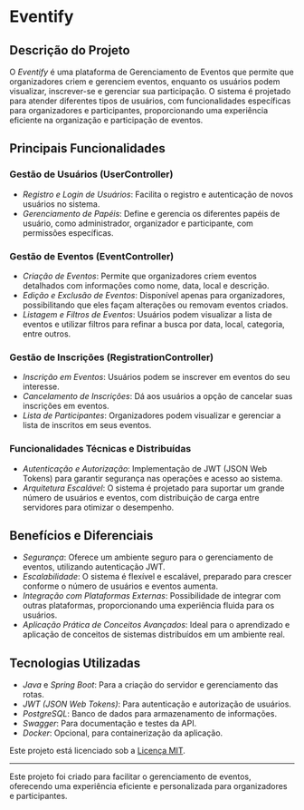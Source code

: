 
# Eventify

## Descrição do Projeto

O *Eventify* é uma plataforma de Gerenciamento de Eventos que permite que organizadores criem e gerenciem eventos, enquanto os usuários podem visualizar, inscrever-se e gerenciar sua participação. O sistema é projetado para atender diferentes tipos de usuários, com funcionalidades específicas para organizadores e participantes, proporcionando uma experiência eficiente na organização e participação de eventos.

## Principais Funcionalidades

### Gestão de Usuários (UserController)
- *Registro e Login de Usuários*: Facilita o registro e autenticação de novos usuários no sistema.
- *Gerenciamento de Papéis*: Define e gerencia os diferentes papéis de usuário, como administrador, organizador e participante, com permissões específicas.

### Gestão de Eventos (EventController)
- *Criação de Eventos*: Permite que organizadores criem eventos detalhados com informações como nome, data, local e descrição.
- *Edição e Exclusão de Eventos*: Disponível apenas para organizadores, possibilitando que eles façam alterações ou removam eventos criados.
- *Listagem e Filtros de Eventos*: Usuários podem visualizar a lista de eventos e utilizar filtros para refinar a busca por data, local, categoria, entre outros.

### Gestão de Inscrições (RegistrationController)
- *Inscrição em Eventos*: Usuários podem se inscrever em eventos do seu interesse.
- *Cancelamento de Inscrições*: Dá aos usuários a opção de cancelar suas inscrições em eventos.
- *Lista de Participantes*: Organizadores podem visualizar e gerenciar a lista de inscritos em seus eventos.

### Funcionalidades Técnicas e Distribuídas
- *Autenticação e Autorização*: Implementação de JWT (JSON Web Tokens) para garantir segurança nas operações e acesso ao sistema.
- *Arquitetura Escalável*: O sistema é projetado para suportar um grande número de usuários e eventos, com distribuição de carga entre servidores para otimizar o desempenho.

## Benefícios e Diferenciais

- *Segurança*: Oferece um ambiente seguro para o gerenciamento de eventos, utilizando autenticação JWT.
- *Escalabilidade*: O sistema é flexível e escalável, preparado para crescer conforme o número de usuários e eventos aumenta.
- *Integração com Plataformas Externas*: Possibilidade de integrar com outras plataformas, proporcionando uma experiência fluida para os usuários.
- *Aplicação Prática de Conceitos Avançados*: Ideal para o aprendizado e aplicação de conceitos de sistemas distribuídos em um ambiente real.

## Tecnologias Utilizadas

- *Java* e *Spring Boot*: Para a criação do servidor e gerenciamento das rotas.
- *JWT (JSON Web Tokens)*: Para autenticação e autorização de usuários.
- *PostgreSQL*: Banco de dados para armazenamento de informações.
- *Swagger*: Para documentação e testes da API.
- *Docker*: Opcional, para containerização da aplicação.


Este projeto está licenciado sob a [Licença MIT](LICENSE).

---

Este projeto foi criado para facilitar o gerenciamento de eventos, oferecendo uma experiência eficiente e personalizada para organizadores e participantes.
